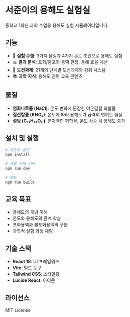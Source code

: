 # 서준이의 용해도 실험실

중학교 1학년 과학 수업용 용해도 실험 시뮬레이터입니다.

## 기능

- 🧪 **실험 수행**: 3가지 물질과 4가지 온도 조건으로 용해도 실험
- 📊 **결과 분석**: 포화/불포화 용액 판정, 용해 효율 계산
- 🎯 **도전과제**: 21개의 단계별 도전과제와 성취 시스템
- 📚 **과학 지식**: 용해도 관련 교육 콘텐츠

## 물질

- **염화나트륨 (NaCl)**: 온도 변화에 둔감한 이온결합 화합물
- **질산칼륨 (KNO₃)**: 온도에 따라 용해도가 급격히 변하는 물질
- **설탕 (C₁₂H₂₂O₁₁)**: 분자결합 화합물, 온도 상승 시 용해도 증가

## 설치 및 실행

```bash
# 의존성 설치
npm install

# 개발 서버 시작
npm run dev

# 빌드
npm run build
```

## 교육 목표

- 용해도의 개념 이해
- 온도와 용해도의 관계 학습
- 포화용액과 불포화용액의 구분
- 과학적 실험 과정 체험

## 기술 스택

- **React 18**: UI 프레임워크
- **Vite**: 빌드 도구
- **Tailwind CSS**: 스타일링
- **Lucide React**: 아이콘

## 라이선스

MIT License